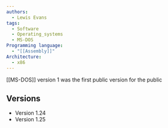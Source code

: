 ```yaml
---
authors: 
  - Lewis Evans
tags:
  - Software
  - Operating_systems
  - MS-DOS
Programming language:
  - "[[Assembly]]"
Architecture:
  - x86
---
```

[[MS-DOS]] version 1 was the first public version for the public

## Versions
- Version 1.24
- Version 1.25